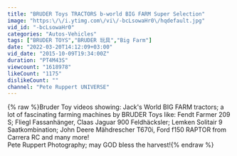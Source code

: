 ```yaml
---
title: "BRUDER Toys TRACTORS b-world BIG FARM Super Selection"
image: "https:\/\/i.ytimg.com\/vi\/-bcLsowaHr0\/hqdefault.jpg"
vid_id: "-bcLsowaHr0"
categories: "Autos-Vehicles"
tags: ["BRUDER TOYS","BRUDER 玩具","Big Farm"]
date: "2022-03-20T14:12:09+03:00"
vid_date: "2015-10-09T19:34:00Z"
duration: "PT4M43S"
viewcount: "1618978"
likeCount: "1175"
dislikeCount: ""
channel: "Pete Ruppert UNIVERSE"
---
```

{% raw %}Bruder Toy videos showing: Jack's World BIG FARM tractors; a lot of fascinating farming machines by BRUDER Toys like: Fendt Farmer 209 S; Fliegl Fassanhänger, Claas Jaguar 900 Feldhäcksler; Lemken Solitair 9 Saatkombination; John Deere Mähdrescher T670i, Ford f150 RAPTOR from Carrera RC and many more!<br />Pete Ruppert Photography; may GOD bless the harvest!{% endraw %}
